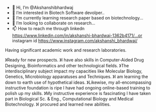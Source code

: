 - 👋 Hi, I’m @Akshanshibhardwaj
- 👀 I’m interested in Biotech Software devolper..
- 🌱 I’m currently learning research paper based on biotechnology...
- 💞️ I’m looking to collaborate on research...
- 📫 How to reach me through linkedn https://www.linkedin.com/in/akshanshi-bhardwaj-1362b4171/...or instagram id https://www.instagram.com/akshanshi_bhardwaj/

<!---
Akshanshibhardwaj/Akshanshibhardwaj is a ✨ special ✨ repository because its `README.md` (this file) appears on your GitHub profile.
You can click the Preview link to take a look at your changes.
--->Having significant academic work and research laboratories.
》Ready for new prospects.
》I have also skills in Computer-Aided Drug Designing, Bioinformatics and other technological fields.
》The interdisciplinary subject impact my capacities like Molecular Biology, Genetics, Microbiology apparatuses and Techniques.
》I am learning the down to earth use of hypothetical ideas.
》Likewise, my all-encompassing instructive foundation is ripe I have had ongoing online-based training to polish up my skills.
》My instructive experience is fascinating I have taken part in Biological Sc. & Eng., Computational Biology and Medical Biotechnology.
》I procured and learned new abilities.
